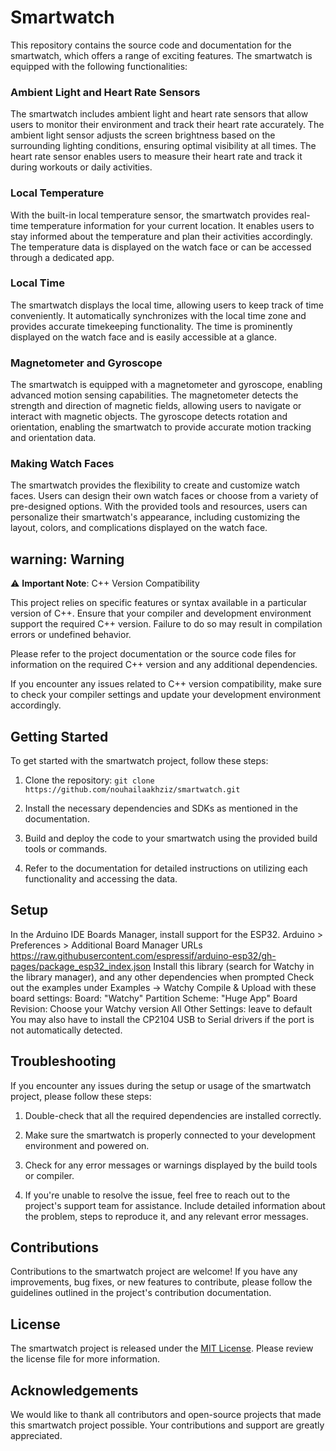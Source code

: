 
# Smartwatch
This repository contains the source code and documentation for the smartwatch, which offers a range of exciting features. The smartwatch is equipped with the following functionalities:
### Ambient Light and Heart Rate Sensors 
The smartwatch includes ambient light and heart rate sensors that allow users to monitor their environment and track their heart rate accurately. The ambient light sensor adjusts the screen brightness based on the surrounding lighting conditions, ensuring optimal visibility at all times. The heart rate sensor enables users to measure their heart rate and track it during workouts or daily activities.
### Local Temperature
With the built-in local temperature sensor, the smartwatch provides real-time temperature information for your current location. It enables users to stay informed about the temperature and plan their activities accordingly. The temperature data is displayed on the watch face or can be accessed through a dedicated app.
### Local Time
The smartwatch displays the local time, allowing users to keep track of time conveniently. It automatically synchronizes with the local time zone and provides accurate timekeeping functionality. The time is prominently displayed on the watch face and is easily accessible at a glance.
### Magnetometer and Gyroscope 
The smartwatch is equipped with a magnetometer and gyroscope, enabling advanced motion sensing capabilities. The magnetometer detects the strength and direction of magnetic fields, allowing users to navigate or interact with magnetic objects. The gyroscope detects rotation and orientation, enabling the smartwatch to provide accurate motion tracking and orientation data.
### Making Watch Faces
The smartwatch provides the flexibility to create and customize watch faces. Users can design their own watch faces or choose from a variety of pre-designed options. With the provided tools and resources, users can personalize their smartwatch's appearance, including customizing the layout, colors, and complications displayed on the watch face.
## warning: Warning

⚠️ **Important Note**: C++ Version Compatibility

This project relies on specific features or syntax available in a particular version of C++. Ensure that your compiler and development environment support the required C++ version. Failure to do so may result in compilation errors or undefined behavior.

Please refer to the project documentation or the source code files for information on the required C++ version and any additional dependencies.

If you encounter any issues related to C++ version compatibility, make sure to check your compiler settings and update your development environment accordingly.

## Getting Started

To get started with the smartwatch project, follow these steps:

1. Clone the repository: `git clone https://github.com/nouhailaakhziz/smartwatch.git`

2. Install the necessary dependencies and SDKs as mentioned in the documentation.

3. Build and deploy the code to your smartwatch using the provided build tools or commands.

4. Refer to the documentation for detailed instructions on utilizing each functionality and accessing the data.

## Setup

In the Arduino IDE Boards Manager, install support for the ESP32.
Arduino > Preferences > Additional Board Manager URLs
https://raw.githubusercontent.com/espressif/arduino-esp32/gh-pages/package_esp32_index.json
Install this library (search for Watchy in the library manager), and any other dependencies when prompted
Check out the examples under Examples -> Watchy
Compile & Upload with these board settings:
Board: "Watchy"
Partition Scheme: "Huge App"
Board Revision: Choose your Watchy version
All Other Settings: leave to default
You may also have to install the CP2104 USB to Serial drivers if the port is not automatically detected.

## Troubleshooting

If you encounter any issues during the setup or usage of the smartwatch project, please follow these steps:

1. Double-check that all the required dependencies are installed correctly.

2. Make sure the smartwatch is properly connected to your development environment and powered on.

3. Check for any error messages or warnings displayed by the build tools or compiler.

4. If you're unable to resolve the issue, feel free to reach out to the project's support team for assistance. Include detailed information about the problem, steps to reproduce it, and any relevant error messages.

## Contributions

Contributions to the smartwatch project are welcome! If you have any improvements, bug fixes, or new features to contribute, please follow the guidelines outlined in the project's contribution documentation.

## License

The smartwatch project is released under the [MIT License](LICENSE). Please review the license file for more information.

## Acknowledgements

We would like to thank all contributors and open-source projects that made this smartwatch project possible. Your contributions and support are greatly appreciated.


